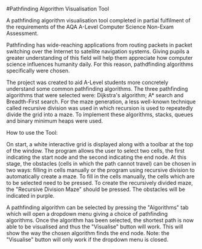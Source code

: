 #Pathfinding Algorithm Visualisation Tool

A pathfinding algorithm visualisation tool completed in partial fulfilment of the requirements of the AQA A-Level Computer Science Non-Exam Assessment.

Pathfinding has wide-reaching applications from routing packets in packet switching over the Internet to satellite navigation systems. Giving pupils a greater understanding of this field will help them appreciate how computer science influences humanity daily. For this reason, pathdfinding algorithms specifically were chosen.

The project was created to aid A-Level students more concretely understand some common pathfinding algorithms. The three pathfinding algorithms that were selected were: Dijkstra's algorithm; A* search and Breadth-First search. For the maze generation, a less well-known technique called recursive division was used in which recursion is used to repeatedly divide the grid into a maze. To implement these algorithms, stacks, queues and binary minimum heaps were used.

How to use the Tool:

On start, a white interactive grid is displayed along with a toolbar at the top of the window. The program allows the user to select two cells, the first indicating the start node and the second indicating the end node. At this stage, the obstacles (cells in which the path cannot travel) can be chosen in two ways: filling in cells manually or the program using recursive division to automatically create a maze. To fill in the cells manually, the cells which are to be selected need to be pressed. To create the recursively divided maze, the "Recursive Division Maze" should be pressed. The obstacles will be indicated in purple.

A pathfinding algorithm can be selected by pressing the "Algorithms" tab which will open a dropdown menu giving a choice of pathfinding algorithms. Once the algorithm has been selected, the shortest path is now able to be visualised and thus the "Visualise" button will work. This will show the way the chosen algorithm finds the end node.  Note: the "Visualise" button will only work if the dropdown menu is closed.  
